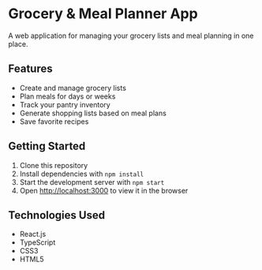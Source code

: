 # Grocery & Meal Planner App

A web application for managing your grocery lists and meal planning in one place.

## Features

- Create and manage grocery lists
- Plan meals for days or weeks
- Track your pantry inventory
- Generate shopping lists based on meal plans
- Save favorite recipes

## Getting Started

1. Clone this repository
2. Install dependencies with `npm install`
3. Start the development server with `npm start`
4. Open [http://localhost:3000](http://localhost:3000) to view it in the browser

## Technologies Used

- React.js
- TypeScript
- CSS3
- HTML5
